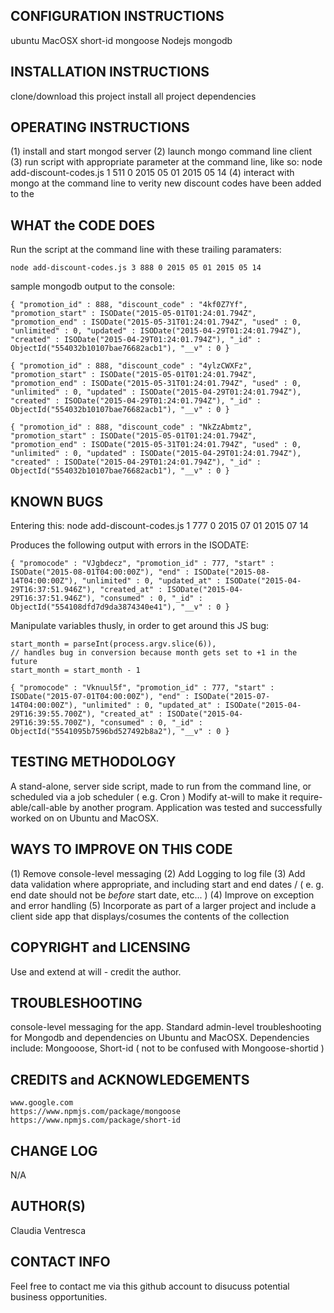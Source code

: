 CONFIGURATION INSTRUCTIONS
--------------------------
ubuntu
MacOSX
short-id
mongoose
Nodejs
mongodb


INSTALLATION INSTRUCTIONS
-------------------------
clone/download this project
install all project dependencies


OPERATING INSTRUCTIONS
----------------------
(1) install and start mongod server
(2) launch mongo command line client
(3) run script  with appropriate parameter at the command line, like so:
    node add-discount-codes.js 1 511 0 2015 05 01 2015 05 14
(4) interact with mongo at the command line to verity new discount codes have been added to the


WHAT the CODE DOES
------------------
Run the script at the command line with these trailing paramaters:

    node add-discount-codes.js 3 888 0 2015 05 01 2015 05 14

sample mongodb output to the console:

    { "promotion_id" : 888, "discount_code" : "4kf0Z7Yf", "promotion_start" : ISODate("2015-05-01T01:24:01.794Z", "promotion_end" : ISODate("2015-05-31T01:24:01.794Z", "used" : 0, "unlimited" : 0, "updated" : ISODate("2015-04-29T01:24:01.794Z"), "created" : ISODate("2015-04-29T01:24:01.794Z"), "_id" : ObjectId("554032b10107bae76682acb1"), "__v" : 0 }

    { "promotion_id" : 888, "discount_code" : "4ylzCWXFz", "promotion_start" : ISODate("2015-05-01T01:24:01.794Z", "promotion_end" : ISODate("2015-05-31T01:24:01.794Z", "used" : 0, "unlimited" : 0, "updated" : ISODate("2015-04-29T01:24:01.794Z"), "created" : ISODate("2015-04-29T01:24:01.794Z"), "_id" : ObjectId("554032b10107bae76682acb1"), "__v" : 0 }

    { "promotion_id" : 888, "discount_code" : "NkZzAbmtz", "promotion_start" : ISODate("2015-05-01T01:24:01.794Z", "promotion_end" : ISODate("2015-05-31T01:24:01.794Z", "used" : 0, "unlimited" : 0, "updated" : ISODate("2015-04-29T01:24:01.794Z"), "created" : ISODate("2015-04-29T01:24:01.794Z"), "_id" : ObjectId("554032b10107bae76682acb1"), "__v" : 0 }


KNOWN BUGS
----------
Entering this:
    node add-discount-codes.js 1 777 0 2015 07 01 2015 07 14

Produces the following output with errors in the ISODATE:

    { "promocode" : "VJgbdecz", "promotion_id" : 777, "start" : ISODate("2015-08-01T04:00:00Z"), "end" : ISODate("2015-08-14T04:00:00Z"), "unlimited" : 0, "updated_at" : ISODate("2015-04-29T16:37:51.946Z"), "created_at" : ISODate("2015-04-29T16:37:51.946Z"), "consumed" : 0, "_id" : ObjectId("554108dfd7d9da3874340e41"), "__v" : 0 }

Manipulate variables thusly, in order to get around this JS bug:

    start_month = parseInt(process.argv.slice(6)),
    // handles bug in conversion because month gets set to +1 in the future
    start_month = start_month - 1

    { "promocode" : "Vknuul5f", "promotion_id" : 777, "start" : ISODate("2015-07-01T04:00:00Z"), "end" : ISODate("2015-07-14T04:00:00Z"), "unlimited" : 0, "updated_at" : ISODate("2015-04-29T16:39:55.700Z"), "created_at" : ISODate("2015-04-29T16:39:55.700Z"), "consumed" : 0, "_id" : ObjectId("5541095b7596bd527492b8a2"), "__v" : 0 }


TESTING METHODOLOGY
-------------------
A stand-alone, server side script, made to run from the command line, or scheduled
via a job scheduler ( e.g. Cron )
Modify at-will to make it require-able/call-able by another program.
Application was tested and successfully worked on on Ubuntu and MacOSX.


WAYS TO IMPROVE ON THIS CODE
----------------------------
(1) Remove console-level messaging
(2) Add Logging to log file
(3) Add data validation where appropriate, and including start and end dates /
    ( e. g. end date should not be *before* start date, etc... )
(4) Improve on exception and error handling
(5) Incorporate as part of a larger project and include a client side app that displays/cosumes the contents of the collection


COPYRIGHT and LICENSING
-----------------------
Use and extend at will - credit the author.


TROUBLESHOOTING
---------------
console-level messaging for the app.
Standard admin-level troubleshooting for Mongodb and dependencies on Ubuntu and MacOSX.
Dependencies include: Mongooose, Short-id ( not to be confused with Mongoose-shortid )


CREDITS and ACKNOWLEDGEMENTS
----------------------------
    www.google.com
    https://www.npmjs.com/package/mongoose
    https://www.npmjs.com/package/short-id


CHANGE LOG
---------
N/A


AUTHOR(S)
-------
Claudia Ventresca


CONTACT INFO
------------
Feel free to contact me via this github account to disucuss potential business
opportunities.
